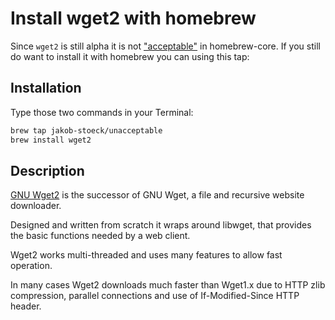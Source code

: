 # Install wget2 with homebrew

Since `wget2` is still alpha it is not ["acceptable"](https://github.com/Homebrew/homebrew-core/pull/36855) in homebrew-core. If you still do want to install it with homebrew you can using this tap:

## Installation

Type those two commands in your Terminal:

```bash
brew tap jakob-stoeck/unacceptable
brew install wget2
```

## Description

[GNU Wget2](https://gitlab.com/gnuwget/wget2/) is the successor of GNU Wget, a file and recursive website downloader.

Designed and written from scratch it wraps around libwget, that provides the basic functions needed by a web client.

Wget2 works multi-threaded and uses many features to allow fast operation.

In many cases Wget2 downloads much faster than Wget1.x due to HTTP zlib compression, parallel connections and use of If-Modified-Since HTTP header.

